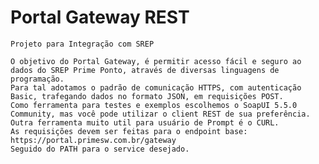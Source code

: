 # Portal Gateway REST

	Projeto para Integração com SREP

	O objetivo do Portal Gateway, é permitir acesso fácil e seguro ao dados do SREP Prime Ponto, através de diversas linguagens de programação.
	Para tal adotamos o padrão de comunicação HTTPS, com autenticação Basic, trafegando dados no formato JSON, em requisições POST.
	Como ferramenta para testes e exemplos escolhemos o SoapUI 5.5.0 Community, mas você pode utilizar o client REST de sua preferência.
	Outra ferramenta muito util para usuário de Prompt é o CURL.
	As requisições devem ser feitas para o endpoint base:
	https://portal.primesw.com.br/gateway	
	Seguido do PATH para o service desejado.
